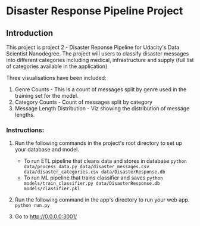 # Disaster Response Pipeline Project

## Introduction
This project is project 2 - Disaster Reponse Pipeline for Udacity's Data Scientist Nanodegree. The project will users to classify disaster messages into different categories including medical, infrastructure and supply (full list of categories available in the application)

Three visualisations have been included:
1. Genre Counts - This is a count of messages split by genre used in the training set for the model.
2. Category Counts - Count of messages split by category
3. Message Length Distribution - Viz showing the distribution of message lengths. 

### Instructions:
1. Run the following commands in the project's root directory to set up your database and model.

    - To run ETL pipeline that cleans data and stores in database
        `python data/process_data.py data/disaster_messages.csv data/disaster_categories.csv data/DisasterResponse.db`
    - To run ML pipeline that trains classifier and saves
        `python models/train_classifier.py data/DisasterResponse.db models/classifier.pkl`

2. Run the following command in the app's directory to run your web app.
    `python run.py`

3. Go to http://0.0.0.0:3001/
